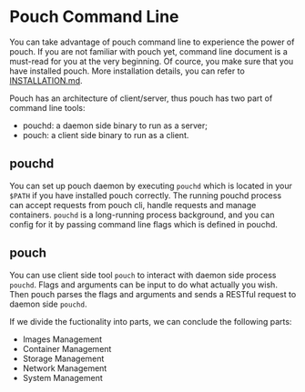 # Pouch Command Line

You can take advantage of pouch command line to experience the power of pouch. If you are not familiar with pouch yet, command line document is a must-read for you at the very beginning. Of cource, you make sure that you have installed pouch. More installation details, you can refer to [INSTALLATION.md](../../INSTALLATION.md).

Pouch has an architecture of client/server, thus pouch has two part of command line tools:

* pouchd: a daemon side binary to run as a server;
* pouch: a client side binary to run as a client.

## pouchd

You can set up pouch daemon by executing `pouchd` which is located in your `$PATH` if you have installed pouch correctly. The running pouchd process can accept requests from pouch cli, handle requests and manage containers. `pouchd` is a long-running process background, and you can config for it by passing command line flags which is defined in pouchd.

## pouch

You can use client side tool `pouch` to interact with daemon side process `pouchd`. Flags and arguments can be input to do what actually you wish. Then pouch parses the flags and arguments and sends a RESTful request to daemon side `pouchd`.

If we divide the fuctionality into parts, we can conclude the following parts:

* Images Management
* Container Management
* Storage Management
* Network Management
* System Management
